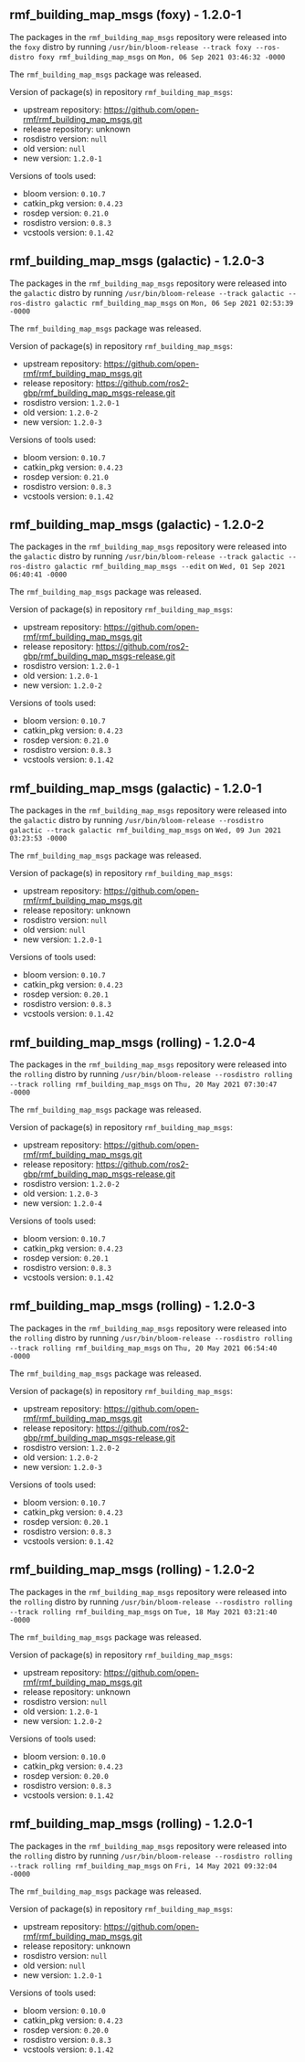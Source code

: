 ## rmf_building_map_msgs (foxy) - 1.2.0-1

The packages in the `rmf_building_map_msgs` repository were released into the `foxy` distro by running `/usr/bin/bloom-release --track foxy --ros-distro foxy rmf_building_map_msgs` on `Mon, 06 Sep 2021 03:46:32 -0000`

The `rmf_building_map_msgs` package was released.

Version of package(s) in repository `rmf_building_map_msgs`:

- upstream repository: https://github.com/open-rmf/rmf_building_map_msgs.git
- release repository: unknown
- rosdistro version: `null`
- old version: `null`
- new version: `1.2.0-1`

Versions of tools used:

- bloom version: `0.10.7`
- catkin_pkg version: `0.4.23`
- rosdep version: `0.21.0`
- rosdistro version: `0.8.3`
- vcstools version: `0.1.42`


## rmf_building_map_msgs (galactic) - 1.2.0-3

The packages in the `rmf_building_map_msgs` repository were released into the `galactic` distro by running `/usr/bin/bloom-release --track galactic --ros-distro galactic rmf_building_map_msgs` on `Mon, 06 Sep 2021 02:53:39 -0000`

The `rmf_building_map_msgs` package was released.

Version of package(s) in repository `rmf_building_map_msgs`:

- upstream repository: https://github.com/open-rmf/rmf_building_map_msgs.git
- release repository: https://github.com/ros2-gbp/rmf_building_map_msgs-release.git
- rosdistro version: `1.2.0-1`
- old version: `1.2.0-2`
- new version: `1.2.0-3`

Versions of tools used:

- bloom version: `0.10.7`
- catkin_pkg version: `0.4.23`
- rosdep version: `0.21.0`
- rosdistro version: `0.8.3`
- vcstools version: `0.1.42`


## rmf_building_map_msgs (galactic) - 1.2.0-2

The packages in the `rmf_building_map_msgs` repository were released into the `galactic` distro by running `/usr/bin/bloom-release --track galactic --ros-distro galactic rmf_building_map_msgs --edit` on `Wed, 01 Sep 2021 06:40:41 -0000`

The `rmf_building_map_msgs` package was released.

Version of package(s) in repository `rmf_building_map_msgs`:

- upstream repository: https://github.com/open-rmf/rmf_building_map_msgs.git
- release repository: https://github.com/ros2-gbp/rmf_building_map_msgs-release.git
- rosdistro version: `1.2.0-1`
- old version: `1.2.0-1`
- new version: `1.2.0-2`

Versions of tools used:

- bloom version: `0.10.7`
- catkin_pkg version: `0.4.23`
- rosdep version: `0.21.0`
- rosdistro version: `0.8.3`
- vcstools version: `0.1.42`


## rmf_building_map_msgs (galactic) - 1.2.0-1

The packages in the `rmf_building_map_msgs` repository were released into the `galactic` distro by running `/usr/bin/bloom-release --rosdistro galactic --track galactic rmf_building_map_msgs` on `Wed, 09 Jun 2021 03:23:53 -0000`

The `rmf_building_map_msgs` package was released.

Version of package(s) in repository `rmf_building_map_msgs`:

- upstream repository: https://github.com/open-rmf/rmf_building_map_msgs.git
- release repository: unknown
- rosdistro version: `null`
- old version: `null`
- new version: `1.2.0-1`

Versions of tools used:

- bloom version: `0.10.7`
- catkin_pkg version: `0.4.23`
- rosdep version: `0.20.1`
- rosdistro version: `0.8.3`
- vcstools version: `0.1.42`


## rmf_building_map_msgs (rolling) - 1.2.0-4

The packages in the `rmf_building_map_msgs` repository were released into the `rolling` distro by running `/usr/bin/bloom-release --rosdistro rolling --track rolling rmf_building_map_msgs` on `Thu, 20 May 2021 07:30:47 -0000`

The `rmf_building_map_msgs` package was released.

Version of package(s) in repository `rmf_building_map_msgs`:

- upstream repository: https://github.com/open-rmf/rmf_building_map_msgs.git
- release repository: https://github.com/ros2-gbp/rmf_building_map_msgs-release.git
- rosdistro version: `1.2.0-2`
- old version: `1.2.0-3`
- new version: `1.2.0-4`

Versions of tools used:

- bloom version: `0.10.7`
- catkin_pkg version: `0.4.23`
- rosdep version: `0.20.1`
- rosdistro version: `0.8.3`
- vcstools version: `0.1.42`


## rmf_building_map_msgs (rolling) - 1.2.0-3

The packages in the `rmf_building_map_msgs` repository were released into the `rolling` distro by running `/usr/bin/bloom-release --rosdistro rolling --track rolling rmf_building_map_msgs` on `Thu, 20 May 2021 06:54:40 -0000`

The `rmf_building_map_msgs` package was released.

Version of package(s) in repository `rmf_building_map_msgs`:

- upstream repository: https://github.com/open-rmf/rmf_building_map_msgs.git
- release repository: https://github.com/ros2-gbp/rmf_building_map_msgs-release.git
- rosdistro version: `1.2.0-2`
- old version: `1.2.0-2`
- new version: `1.2.0-3`

Versions of tools used:

- bloom version: `0.10.7`
- catkin_pkg version: `0.4.23`
- rosdep version: `0.20.1`
- rosdistro version: `0.8.3`
- vcstools version: `0.1.42`


## rmf_building_map_msgs (rolling) - 1.2.0-2

The packages in the `rmf_building_map_msgs` repository were released into the `rolling` distro by running `/usr/bin/bloom-release --rosdistro rolling --track rolling rmf_building_map_msgs` on `Tue, 18 May 2021 03:21:40 -0000`

The `rmf_building_map_msgs` package was released.

Version of package(s) in repository `rmf_building_map_msgs`:

- upstream repository: https://github.com/open-rmf/rmf_building_map_msgs.git
- release repository: unknown
- rosdistro version: `null`
- old version: `1.2.0-1`
- new version: `1.2.0-2`

Versions of tools used:

- bloom version: `0.10.0`
- catkin_pkg version: `0.4.23`
- rosdep version: `0.20.0`
- rosdistro version: `0.8.3`
- vcstools version: `0.1.42`


## rmf_building_map_msgs (rolling) - 1.2.0-1

The packages in the `rmf_building_map_msgs` repository were released into the `rolling` distro by running `/usr/bin/bloom-release --rosdistro rolling --track rolling rmf_building_map_msgs` on `Fri, 14 May 2021 09:32:04 -0000`

The `rmf_building_map_msgs` package was released.

Version of package(s) in repository `rmf_building_map_msgs`:

- upstream repository: https://github.com/open-rmf/rmf_building_map_msgs.git
- release repository: unknown
- rosdistro version: `null`
- old version: `null`
- new version: `1.2.0-1`

Versions of tools used:

- bloom version: `0.10.0`
- catkin_pkg version: `0.4.23`
- rosdep version: `0.20.0`
- rosdistro version: `0.8.3`
- vcstools version: `0.1.42`


